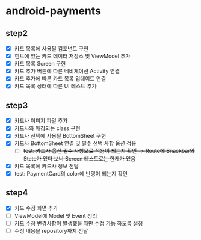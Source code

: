 # android-payments

## step2

- [x] 카드 목록에 사용될 컴포넌트 구현
- [x] 힌트에 있는 카드 데이터 저장소 및 ViewModel 추가
- [x] 카드 목록 Screen 구현
- [x] 카드 추가 버튼에 따른 네비게이션 Activity 연결
- [x] 카드 추가에 따른 카드 목록 업데이트 연결
- [x] 카드 목록 상태에 따른 UI 테스트 추가

## step3

- [x] 카드사 이미지 파일 추가
- [x] 카드사와 매칭되는 class 구현
- [x] 카드사 선택에 사용될 BottomSheet 구현
- [x] 카드사 BottomSheet 연결 및 필수 선택 사항 옵션 적용
    - [ ] ~~test: 카드사 옵션 필수 사항으로 적용이 되는지 확인 -> Route에 Snackbar와 State가 있다 보니 Screen 테스트로는 한계가 있음~~
- [x] 카드 목록에 카드사 정보 전달
- [x] test: PaymentCard의 color에 반영이 되는지 확인

## step4

- [x] 카드 수정 화면 추가
- [ ] ViewModel에 Model 및 Event 정리
- [ ] 카드 수정 변경사항이 발생했을 때만 수정 가능 하도록 설정
- [ ] 수정 내용을 repository까지 전달

